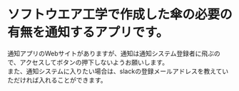 <h1>ソフトウエア工学で作成した傘の必要の有無を通知するアプリです。</h1>
<p>
通知アプリのWebサイトがありますが、通知は通知システム登録者に飛ぶので、アクセスしてボタンの押下しないようお願いします。
<br/>
また、通知システムに入りたい場合は、slackの登録メールアドレスを教えていただければ入れることができます。
</p>